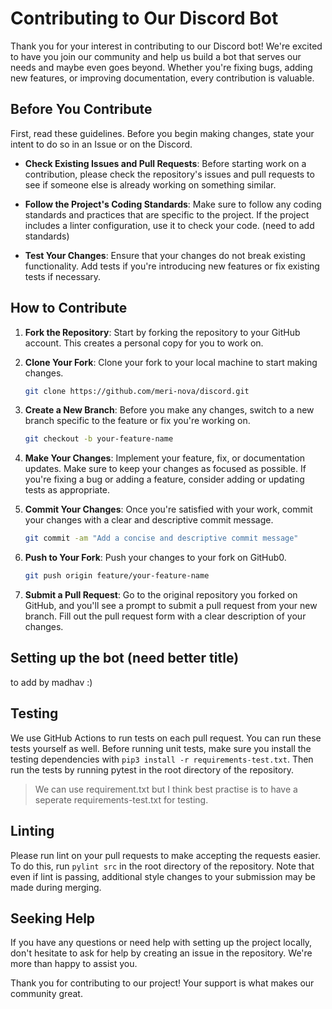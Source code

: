 # Contributing to Our Discord Bot

Thank you for your interest in contributing to our Discord bot! We're excited to have you join our community and help us build a bot that serves our needs and maybe even goes beyond. Whether you're fixing bugs, adding new features, or improving documentation, every contribution is valuable.

## Before You Contribute

First, read these guidelines. Before you begin making changes, state your intent to do so in an Issue or on the Discord.

- **Check Existing Issues and Pull Requests**: Before starting work on a contribution, please check the repository's issues and pull requests to see if someone else is already working on something similar.

- **Follow the Project's Coding Standards**: Make sure to follow any coding standards and practices that are specific to the project. If the project includes a linter configuration, use it to check your code. (need to add standards)

- **Test Your Changes**: Ensure that your changes do not break existing functionality. Add tests if you're introducing new features or fix existing tests if necessary.

## How to Contribute

1. **Fork the Repository**: Start by forking the repository to your GitHub account. This creates a personal copy for you to work on.

2. **Clone Your Fork**: Clone your fork to your local machine to start making changes.
   
   ```bash
   git clone https://github.com/meri-nova/discord.git
   ```

3. **Create a New Branch**: Before you make any changes, switch to a new branch specific to the feature or fix you're working on.
   
   ```bash
   git checkout -b your-feature-name
   ```

4. **Make Your Changes**: Implement your feature, fix, or documentation updates. Make sure to keep your changes as focused as possible. If you're fixing a bug or adding a feature, consider adding or updating tests as appropriate.

5. **Commit Your Changes**: Once you're satisfied with your work, commit your changes with a clear and descriptive commit message.
   
   ```bash
   git commit -am "Add a concise and descriptive commit message"
   ```

6. **Push to Your Fork**: Push your changes to your fork on GitHub0.
   
   ```bash
   git push origin feature/your-feature-name
   ```

7. **Submit a Pull Request**: Go to the original repository you forked on GitHub, and you'll see a prompt to submit a pull request from your new branch. Fill out the pull request form with a clear description of your changes.

## Setting up the bot (need better title)

to add by madhav :)

## Testing

We use GitHub Actions to run tests on each pull request. You can run these tests yourself as well. Before running unit tests, make sure you install the testing dependencies with `pip3 install -r requirements-test.txt`. Then run the tests by running pytest in the root directory of the repository.
>We can use requirement.txt but I think best practise is to have a seperate requirements-test.txt for testing.

## Linting

Please run lint on your pull requests to make accepting the requests easier. To do this, run `pylint src` in the root directory of the repository. Note that even if lint is passing, additional style changes to your submission may be made during merging.

## Seeking Help

If you have any questions or need help with setting up the project locally, don't hesitate to ask for help by creating an issue in the repository. We're more than happy to assist you.

Thank you for contributing to our project! Your support is what makes our community great.
